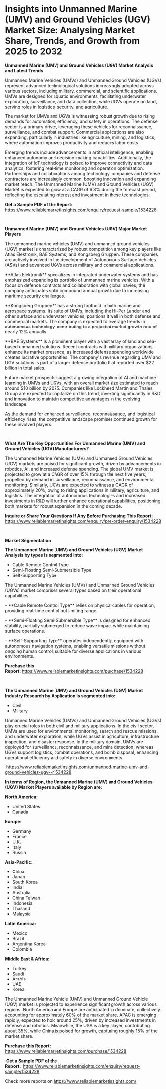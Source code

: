<p><h1>Insights into Unmanned Marine (UMV) and Ground Vehicles (UGV) Market Size: Analysing Market Share, Trends, and Growth from 2025 to 2032</h1></p><p><strong>Unmanned Marine (UMV) and Ground Vehicles (UGV) Market Analysis and Latest Trends</strong></p>
<p><p>Unmanned Marine Vehicles (UMVs) and Unmanned Ground Vehicles (UGVs) represent advanced technological solutions increasingly adopted across various sectors, including military, commercial, and scientific applications. UMVs are designed for aquatic environments, facilitating underwater exploration, surveillance, and data collection, while UGVs operate on land, serving roles in logistics, security, and agriculture.</p><p>The market for UMVs and UGVs is witnessing robust growth due to rising demands for automation, efficiency, and safety in operations. The defense sector is a primary driver, leveraging these vehicles for reconnaissance, surveillance, and combat support. Commercial applications are also expanding, particularly in industries like agriculture, mining, and logistics, where automation improves productivity and reduces labor costs.</p><p>Emerging trends include advancements in artificial intelligence, enabling enhanced autonomy and decision-making capabilities. Additionally, the integration of IoT technology is poised to improve connectivity and data analytics, fostering real-time monitoring and operation optimization. Partnerships and collaborations among technology companies and defense contractors are increasingly common, boosting innovation and expanding market reach. The Unmanned Marine (UMV) and Ground Vehicles (UGV) Market is expected to grow at a CAGR of 6.3% during the forecast period, reflecting the escalating interest and investment in these technologies.</p></p>
<p><strong>Get a Sample PDF of the Report:&nbsp;</strong> <a href="https://www.reliablemarketinsights.com/enquiry/request-sample/1534228?utm_campaign=2452&utm_medium=2&utm_source=Github&utm_content=ia&utm_term=27022025&utm_id=unmanned-marine-umv-and-ground-vehicles-ugv">https://www.reliablemarketinsights.com/enquiry/request-sample/1534228</a></p>
<p>&nbsp;</p>
<p><strong>Unmanned Marine (UMV) and Ground Vehicles (UGV) Major Market Players</strong></p>
<p><p>The unmanned marine vehicles (UMV) and unmanned ground vehicles (UGV) market is characterized by robust competition among key players like Atlas Elektronik, BAE Systems, and Kongsberg Gruppen. These companies are actively involved in the development of Autonomous Surface Vehicles (ASVs) and advanced UGVs across military and commercial applications.</p><p>**Atlas Elektronik** specializes in integrated underwater systems and has emphasized expanding its portfolio of unmanned marine vehicles. With a focus on defence contracts and collaboration with global navies, the company anticipates solid compound annual growth due to increasing maritime security challenges.</p><p>**Kongsberg Gruppen** has a strong foothold in both marine and aerospace systems. Its suite of UMVs, including the Hi-Per Lander and other surface and underwater vehicles, positions it well in both defense and commercial markets. The company is expected to leverage trends in autonomous technology, contributing to a projected market growth rate of nearly 12% annually.</p><p>**BAE Systems** is a prominent player with a vast array of land and sea-based unmanned solutions. Recent contracts with military organizations enhance its market presence, as increased defense spending worldwide creates lucrative opportunities. The company's revenue regarding UMV and UGV solutions is part of a larger defense portfolio that reported over $22 billion in total sales.</p><p>Future market prospects suggest a growing integration of AI and machine learning in UMVs and UGVs, with an overall market size estimated to reach around $10 billion by 2025. Companies like Lockheed Martin and Thales Group are expected to capitalize on this trend, investing significantly in R&D and innovation to maintain competitive advantages in the evolving landscape. </p><p>As the demand for enhanced surveillance, reconnaissance, and logistical efficiency rises, the competitive landscape promises continued growth for these involved players.</p></p>
<p>&nbsp;</p>
<p><strong>What Are The Key Opportunities For Unmanned Marine (UMV) and Ground Vehicles (UGV) Manufacturers?</strong></p>
<p><p>The Unmanned Marine Vehicles (UMV) and Unmanned Ground Vehicles (UGV) markets are poised for significant growth, driven by advancements in robotics, AI, and increased defense spending. The global UMV market is projected to grow at a CAGR of over 15% through the next five years, propelled by demand in surveillance, reconnaissance, and environmental monitoring. Similarly, UGVs are expected to witness a CAGR of approximately 20%, owing to rising applications in military, agriculture, and logistics. The integration of autonomous technologies and increased investments in R&D will further enhance operational capabilities, positioning both markets for robust expansion in the coming decade.</p></p>
<p><strong>Inquire or Share Your Questions If Any Before Purchasing This Report:</strong> <a href="https://www.reliablemarketinsights.com/enquiry/pre-order-enquiry/1534228?utm_campaign=2452&utm_medium=2&utm_source=Github&utm_content=ia&utm_term=27022025&utm_id=unmanned-marine-umv-and-ground-vehicles-ugv">https://www.reliablemarketinsights.com/enquiry/pre-order-enquiry/1534228</a></p>
<p>&nbsp;</p>
<p><strong>Market Segmentation</strong></p>
<p><strong>The Unmanned Marine (UMV) and Ground Vehicles (UGV) Market Analysis by types is segmented into:</strong></p>
<p><ul><li>Cable Remote Control Type</li><li>Semi-Floating Semi-Submersible Type</li><li>Self-Supporting Type</li></ul></p>
<p><p>The Unmanned Marine Vehicles (UMVs) and Unmanned Ground Vehicles (UGVs) market comprises several types based on their operational capabilities. </p><p>- **Cable Remote Control Type** relies on physical cables for operation, providing real-time control but limiting range.</p><p>- **Semi-Floating Semi-Submersible Type** is designed for enhanced stability, partially submerged to reduce wave impact while maintaining surface operations.</p><p>- **Self-Supporting Type** operates independently, equipped with autonomous navigation systems, enabling versatile missions without ongoing human control, suitable for diverse applications in various environments.</p></p>
<p><strong>Purchase this Report:&nbsp;</strong><a href="https://www.reliablemarketinsights.com/purchase/1534228?utm_campaign=2452&utm_medium=2&utm_source=Github&utm_content=ia&utm_term=27022025&utm_id=unmanned-marine-umv-and-ground-vehicles-ugv">https://www.reliablemarketinsights.com/purchase/1534228</a></p>
<p>&nbsp;</p>
<p><strong>The Unmanned Marine (UMV) and Ground Vehicles (UGV) Market Industry Research by Application is segmented into:</strong></p>
<p><ul><li>Civil</li><li>Military</li></ul></p>
<p><p>Unmanned Marine Vehicles (UMVs) and Unmanned Ground Vehicles (UGVs) play crucial roles in both civil and military applications. In the civil sector, UMVs are used for environmental monitoring, search and rescue missions, and underwater exploration, while UGVs assist in agriculture, infrastructure inspection, and disaster response. In the military domain, UMVs are deployed for surveillance, reconnaissance, and mine detection, whereas UGVs support logistics, combat operations, and bomb disposal, enhancing operational efficiency and safety in diverse environments.</p></p>
<p><a href="https://www.reliablemarketinsights.com/unmanned-marine-umv-and-ground-vehicles-ugv--r1534228?utm_campaign=2452&utm_medium=2&utm_source=Github&utm_content=ia&utm_term=27022025&utm_id=unmanned-marine-umv-and-ground-vehicles-ugv">&nbsp;https://www.reliablemarketinsights.com/unmanned-marine-umv-and-ground-vehicles-ugv--r1534228</a></p>
<p><strong>In terms of Region, the Unmanned Marine (UMV) and Ground Vehicles (UGV) Market Players available by Region are:</strong></p>
<p>
    <p> <strong> North America: </strong>
        <ul>
            <li>United States</li>
            <li>Canada</li>
        </ul>
        </p> 
    <p> <strong> Europe: </strong>
        <ul>
            <li>Germany</li>
            <li>France</li>
            <li>U.K.</li>
            <li>Italy</li>
            <li>Russia</li>
        </ul>
        </p> 
    <p> <strong> Asia-Pacific: </strong>
        <ul>
            <li>China</li>
            <li>Japan</li>
            <li>South Korea</li>
            <li>India</li>
            <li>Australia</li>
            <li>China Taiwan</li>
            <li>Indonesia</li>
            <li>Thailand</li>
            <li>Malaysia</li>
        </ul>
        </p> 
    <p> <strong> Latin America: </strong>
        <ul>
            <li>Mexico</li>
            <li>Brazil</li>
            <li>Argentina Korea</li>
            <li>Colombia</li>
        </ul>
        </p> 
    <p> <strong> Middle East & Africa: </strong>
        <ul>
            <li>Turkey</li>
            <li>Saudi</li>
            <li>Arabia</li>
            <li>UAE</li>
            <li>Korea</li>
        </ul>
    </p>
    </p>
<p><p>The Unmanned Marine Vehicle (UMV) and Unmanned Ground Vehicle (UGV) market is projected to experience significant growth across various regions. North America and Europe are anticipated to dominate, collectively accounting for approximately 60% of the market share. APAC is emerging rapidly, expected to hold around 25%, driven by increased investments in defense and robotics. Meanwhile, the USA is a key player, contributing about 35%, while China is poised for growth, capturing roughly 15% of the market share.</p></p>
<p><strong>Purchase this Report: </strong><a href="https://www.reliablemarketinsights.com/purchase/1534228?utm_campaign=2452&utm_medium=2&utm_source=Github&utm_content=ia&utm_term=27022025&utm_id=unmanned-marine-umv-and-ground-vehicles-ugv">https://www.reliablemarketinsights.com/purchase/1534228</a></p>
<p>&nbsp;<strong>Get a Sample PDF of the Report:&nbsp;&nbsp;</strong><a href="https://www.reliablemarketinsights.com/enquiry/request-sample/1534228?utm_campaign=2452&utm_medium=2&utm_source=Github&utm_content=ia&utm_term=27022025&utm_id=unmanned-marine-umv-and-ground-vehicles-ugv">https://www.reliablemarketinsights.com/enquiry/request-sample/1534228</a></p>
<p><strong></strong></p>
<p>Check more reports on <a href="https://www.reliablemarketinsights.com/?utm_campaign=2452&utm_medium=2&utm_source=Github&utm_content=ia&utm_term=27022025&utm_id=unmanned-marine-umv-and-ground-vehicles-ugv">https://www.reliablemarketinsights.com/</a></p>